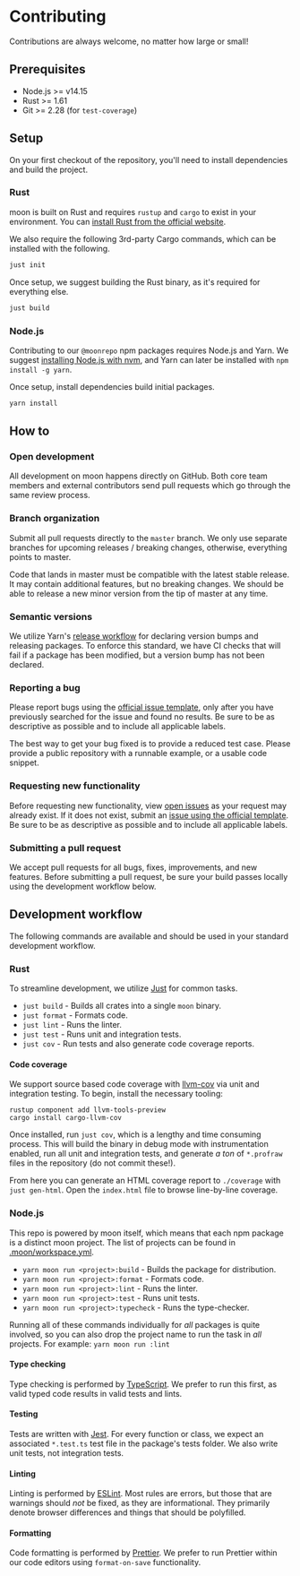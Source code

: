 # Contributing

Contributions are always welcome, no matter how large or small!

## Prerequisites

- Node.js >= v14.15
- Rust >= 1.61
- Git >= 2.28 (for `test-coverage`)

## Setup

On your first checkout of the repository, you'll need to install dependencies and build the project.

### Rust

moon is built on Rust and requires `rustup` and `cargo` to exist in your environment. You can
[install Rust from the official website](https://www.rust-lang.org/tools/install).

We also require the following 3rd-party Cargo commands, which can be installed with the following.

```bash
just init
```

Once setup, we suggest building the Rust binary, as it's required for everything else.

```bash
just build
```

### Node.js

Contributing to our `@moonrepo` npm packages requires Node.js and Yarn. We suggest
[installing Node.js with nvm](https://github.com/nvm-sh/nvm), and Yarn can later be installed with
`npm install -g yarn`.

Once setup, install dependencies build initial packages.

```bash
yarn install
```

## How to

### Open development

All development on moon happens directly on GitHub. Both core team members and external contributors
send pull requests which go through the same review process.

### Branch organization

Submit all pull requests directly to the `master` branch. We only use separate branches for upcoming
releases / breaking changes, otherwise, everything points to master.

Code that lands in master must be compatible with the latest stable release. It may contain
additional features, but no breaking changes. We should be able to release a new minor version from
the tip of master at any time.

### Semantic versions

We utilize Yarn's [release workflow](https://yarnpkg.com/features/release-workflow) for declaring
version bumps and releasing packages. To enforce this standard, we have CI checks that will fail if
a package has been modified, but a version bump has not been declared.

### Reporting a bug

Please report bugs using the
[official issue template](https://github.com/moonrepo/moon/issues/new?assignees=&labels=bug&template=bug_report.md&title=),
only after you have previously searched for the issue and found no results. Be sure to be as
descriptive as possible and to include all applicable labels.

The best way to get your bug fixed is to provide a reduced test case. Please provide a public
repository with a runnable example, or a usable code snippet.

### Requesting new functionality

Before requesting new functionality, view [open issues](https://github.com/moonrepo/moon/issues) as
your request may already exist. If it does not exist, submit an
[issue using the official template](https://github.com/moonrepo/moon/issues/new?assignees=&labels=enhancement&template=feature_request.md&title=).
Be sure to be as descriptive as possible and to include all applicable labels.

### Submitting a pull request

We accept pull requests for all bugs, fixes, improvements, and new features. Before submitting a
pull request, be sure your build passes locally using the development workflow below.

## Development workflow

The following commands are available and should be used in your standard development workflow.

### Rust

To streamline development, we utilize [Just](https://just.systems/) for common tasks.

- `just build` - Builds all crates into a single `moon` binary.
- `just format` - Formats code.
- `just lint` - Runs the linter.
- `just test` - Runs unit and integration tests.
- `just cov` - Run tests and also generate code coverage reports.

#### Code coverage

We support source based code coverage with [llvm-cov](https://github.com/taiki-e/cargo-llvm-cov) via
unit and integration testing. To begin, install the necessary tooling:

```
rustup component add llvm-tools-preview
cargo install cargo-llvm-cov
```

Once installed, run `just cov`, which is a lengthy and time consuming process. This will build the
binary in debug mode with instrumentation enabled, run all unit and integration tests, and generate
_a ton_ of `*.profraw` files in the repository (do not commit these!).

From here you can generate an HTML coverage report to `./coverage` with `just gen-html`. Open the
`index.html` file to browse line-by-line coverage.

### Node.js

This repo is powered by moon itself, which means that each npm package is a distinct moon project.
The list of projects can be found in [.moon/workspace.yml](./.moon/workspace.yml).

- `yarn moon run <project>:build` - Builds the package for distribution.
- `yarn moon run <project>:format` - Formats code.
- `yarn moon run <project>:lint` - Runs the linter.
- `yarn moon run <project>:test` - Runs unit tests.
- `yarn moon run <project>:typecheck` - Runs the type-checker.

Running all of these commands individually for _all_ packages is quite involved, so you can also
drop the project name to run the task in _all_ projects. For example: `yarn moon run :lint`

#### Type checking

Type checking is performed by [TypeScript](https://www.typescriptlang.org/). We prefer to run this
first, as valid typed code results in valid tests and lints.

#### Testing

Tests are written with [Jest](https://jestjs.io/). For every function or class, we expect an
associated `*.test.ts` test file in the package's tests folder. We also write unit tests, not
integration tests.

#### Linting

Linting is performed by [ESLint](https://eslint.org/). Most rules are errors, but those that are
warnings should _not_ be fixed, as they are informational. They primarily denote browser differences
and things that should be polyfilled.

#### Formatting

Code formatting is performed by [Prettier](https://prettier.io/). We prefer to run Prettier within
our code editors using `format-on-save` functionality.
